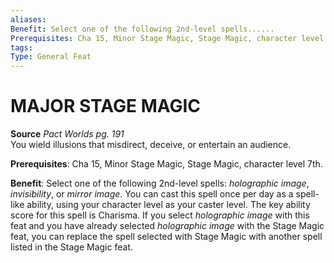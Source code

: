 ```yaml
---
aliases: 
Benefit: Select one of the following 2nd-level spells......
Prerequisites: Cha 15, Minor Stage Magic, Stage Magic, character level 7th.
tags: 
Type: General Feat
---
```

# MAJOR STAGE MAGIC
**Source** _Pact Worlds pg. 191_  
You wield illusions that misdirect, deceive, or entertain an audience.

**Prerequisites**: Cha 15, Minor Stage Magic, Stage Magic, character level 7th.

**Benefit**: Select one of the following 2nd-level spells: _holographic image_, _invisibility_, or _mirror image_. You can cast this spell once per day as a spell-like ability, using your character level as your caster level. The key ability score for this spell is Charisma. If you select _holographic image_ with this feat and you have already selected _holographic image_ with the Stage Magic feat, you can replace the spell selected with Stage Magic with another spell listed in the Stage Magic feat.